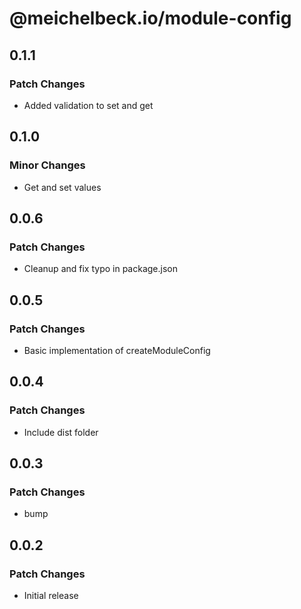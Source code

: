 # @meichelbeck.io/module-config

## 0.1.1

### Patch Changes

- Added validation to set and get

## 0.1.0

### Minor Changes

- Get and set values

## 0.0.6

### Patch Changes

- Cleanup and fix typo in package.json

## 0.0.5

### Patch Changes

- Basic implementation of createModuleConfig

## 0.0.4

### Patch Changes

- Include dist folder

## 0.0.3

### Patch Changes

- bump

## 0.0.2

### Patch Changes

- Initial release
